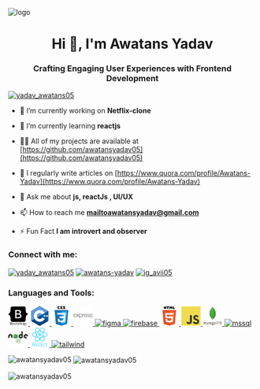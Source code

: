 ![logo]()
<h1 align="center">Hi 👋, I'm Awatans Yadav</h1>
<h3 align="center">Crafting Engaging User Experiences with Frontend Development</h3>
<img align="right" akt="coding" width="400" src=""> 

<p align="left"> <a href="https://twitter.com/yadav_awatans05" target="blank"><img src="https://img.shields.io/twitter/follow/yadav_awatans05?logo=twitter&style=for-the-badge" alt="yadav_awatans05" /></a> </p>

- 🔭 I’m currently working on **Netflix-clone**

- 🌱 I’m currently learning **reactjs**

- 👨‍💻 All of my projects are available at [https://github.com/awatansyadav05](https://github.com/awatansyadav05)

- 📝 I regularly write articles on [https://www.quora.com/profile/Awatans-Yadav](https://www.quora.com/profile/Awatans-Yadav)

- 💬 Ask me about **js, reactJs , UI/UX**

- 📫 How to reach me **mailtoawatansyadav@gmail.com**

- ⚡ Fun Fact **I am introvert and observer**

<h3 align="left">Connect with me:</h3>
<p align="left">
<a href="https://twitter.com/yadav_awatans05" target="blank"><img align="center" src="https://raw.githubusercontent.com/rahuldkjain/github-profile-readme-generator/master/src/images/icons/Social/twitter.svg" alt="yadav_awatans05" height="30" width="40" /></a>
<a href="https://linkedin.com/in/awatans-yadav" target="blank"><img align="center" src="https://raw.githubusercontent.com/rahuldkjain/github-profile-readme-generator/master/src/images/icons/Social/linked-in-alt.svg" alt="awatans-yadav" height="30" width="40" /></a>
<a href="https://instagram.com/ig_avii05" target="blank"><img align="center" src="https://raw.githubusercontent.com/rahuldkjain/github-profile-readme-generator/master/src/images/icons/Social/instagram.svg" alt="ig_avii05" height="30" width="40" /></a>
</p>

<h3 align="left">Languages and Tools:</h3>
<p align="left"> <a href="https://getbootstrap.com" target="_blank" rel="noreferrer"> <img src="https://raw.githubusercontent.com/devicons/devicon/master/icons/bootstrap/bootstrap-plain-wordmark.svg" alt="bootstrap" width="40" height="40"/> </a> <a href="https://www.w3schools.com/cpp/" target="_blank" rel="noreferrer"> <img src="https://raw.githubusercontent.com/devicons/devicon/master/icons/cplusplus/cplusplus-original.svg" alt="cplusplus" width="40" height="40"/> </a> <a href="https://www.w3schools.com/css/" target="_blank" rel="noreferrer"> <img src="https://raw.githubusercontent.com/devicons/devicon/master/icons/css3/css3-original-wordmark.svg" alt="css3" width="40" height="40"/> </a> <a href="https://expressjs.com" target="_blank" rel="noreferrer"> <img src="https://raw.githubusercontent.com/devicons/devicon/master/icons/express/express-original-wordmark.svg" alt="express" width="40" height="40"/> </a> <a href="https://www.figma.com/" target="_blank" rel="noreferrer"> <img src="https://www.vectorlogo.zone/logos/figma/figma-icon.svg" alt="figma" width="40" height="40"/> </a> <a href="https://firebase.google.com/" target="_blank" rel="noreferrer"> <img src="https://www.vectorlogo.zone/logos/firebase/firebase-icon.svg" alt="firebase" width="40" height="40"/> </a> <a href="https://www.w3.org/html/" target="_blank" rel="noreferrer"> <img src="https://raw.githubusercontent.com/devicons/devicon/master/icons/html5/html5-original-wordmark.svg" alt="html5" width="40" height="40"/> </a> <a href="https://developer.mozilla.org/en-US/docs/Web/JavaScript" target="_blank" rel="noreferrer"> <img src="https://raw.githubusercontent.com/devicons/devicon/master/icons/javascript/javascript-original.svg" alt="javascript" width="40" height="40"/> </a> <a href="https://www.mongodb.com/" target="_blank" rel="noreferrer"> <img src="https://raw.githubusercontent.com/devicons/devicon/master/icons/mongodb/mongodb-original-wordmark.svg" alt="mongodb" width="40" height="40"/> </a> <a href="https://www.microsoft.com/en-us/sql-server" target="_blank" rel="noreferrer"> <img src="https://www.svgrepo.com/show/303229/microsoft-sql-server-logo.svg" alt="mssql" width="40" height="40"/> </a> <a href="https://nodejs.org" target="_blank" rel="noreferrer"> <img src="https://raw.githubusercontent.com/devicons/devicon/master/icons/nodejs/nodejs-original-wordmark.svg" alt="nodejs" width="40" height="40"/> </a> <a href="https://reactjs.org/" target="_blank" rel="noreferrer"> <img src="https://raw.githubusercontent.com/devicons/devicon/master/icons/react/react-original-wordmark.svg" alt="react" width="40" height="40"/> </a> <a href="https://tailwindcss.com/" target="_blank" rel="noreferrer"> <img src="https://www.vectorlogo.zone/logos/tailwindcss/tailwindcss-icon.svg" alt="tailwind" width="40" height="40"/> </a> </p>

<p><img align="left" src="https://github-readme-stats.vercel.app/api/top-langs?username=awatansyadav05&show_icons=true&locale=en&layout=compact" alt="awatansyadav05" /></p>

<p>&nbsp;<img align="center" src="https://github-readme-stats.vercel.app/api?username=awatansyadav05&show_icons=true&locale=en" alt="awatansyadav05" /></p>

<p><img align="center" src="https://github-readme-streak-stats.herokuapp.com/?user=awatansyadav05&" alt="awatansyadav05" /></p>

